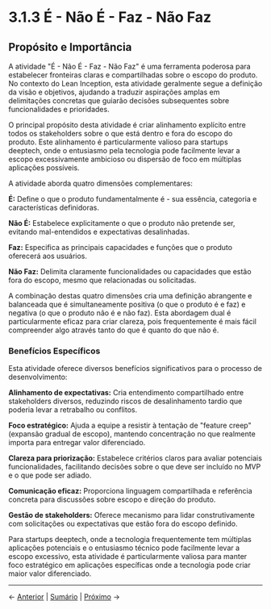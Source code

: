 # 3.1.3 É - Não É - Faz - Não Faz

## Propósito e Importância

A atividade "É - Não É - Faz - Não Faz" é uma ferramenta poderosa para estabelecer fronteiras claras e compartilhadas sobre o escopo do produto. No contexto do Lean Inception, esta atividade geralmente segue a definição da visão e objetivos, ajudando a traduzir aspirações amplas em delimitações concretas que guiarão decisões subsequentes sobre funcionalidades e prioridades.

O principal propósito desta atividade é criar alinhamento explícito entre todos os stakeholders sobre o que está dentro e fora do escopo do produto. Este alinhamento é particularmente valioso para startups deeptech, onde o entusiasmo pela tecnologia pode facilmente levar a escopo excessivamente ambicioso ou dispersão de foco em múltiplas aplicações possíveis.

A atividade aborda quatro dimensões complementares:

**É:** Define o que o produto fundamentalmente é - sua essência, categoria e características definidoras.

**Não É:** Estabelece explicitamente o que o produto não pretende ser, evitando mal-entendidos e expectativas desalinhadas.

**Faz:** Especifica as principais capacidades e funções que o produto oferecerá aos usuários.

**Não Faz:** Delimita claramente funcionalidades ou capacidades que estão fora do escopo, mesmo que relacionadas ou solicitadas.

A combinação destas quatro dimensões cria uma definição abrangente e balanceada que é simultaneamente positiva (o que o produto é e faz) e negativa (o que o produto não é e não faz). Esta abordagem dual é particularmente eficaz para criar clareza, pois frequentemente é mais fácil compreender algo através tanto do que é quanto do que não é.

### Benefícios Específicos

Esta atividade oferece diversos benefícios significativos para o processo de desenvolvimento:

**Alinhamento de expectativas:** Cria entendimento compartilhado entre stakeholders diversos, reduzindo riscos de desalinhamento tardio que poderia levar a retrabalho ou conflitos.

**Foco estratégico:** Ajuda a equipe a resistir à tentação de "feature creep" (expansão gradual de escopo), mantendo concentração no que realmente importa para entregar valor diferenciado.

**Clareza para priorização:** Estabelece critérios claros para avaliar potenciais funcionalidades, facilitando decisões sobre o que deve ser incluído no MVP e o que pode ser adiado.

**Comunicação eficaz:** Proporciona linguagem compartilhada e referência concreta para discussões sobre escopo e direção do produto.

**Gestão de stakeholders:** Oferece mecanismo para lidar construtivamente com solicitações ou expectativas que estão fora do escopo definido.

Para startups deeptech, onde a tecnologia frequentemente tem múltiplas aplicações potenciais e o entusiasmo técnico pode facilmente levar a escopo excessivo, esta atividade é particularmente valiosa para manter foco estratégico em aplicações específicas onde a tecnologia pode criar maior valor diferenciado.

---

← [Anterior](./3.1.2_visao_produto_objetivos_parte3.md) | [Sumário](../../sumario.md) | [Próximo](./3.1.3_e_nao_e_faz_nao_faz_parte2.md) →